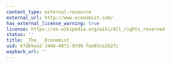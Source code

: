 ```yaml
---
content_type: external-resource
external_url: http://www.economist.com/
has_external_license_warning: true
license: https://en.wikipedia.org/wiki/All_rights_reserved
status: ''
title: _The_ _Economist_
uid: 67db5ea2-1446-4871-97d9-fee03ca1b2fc
wayback_url: ''
---
```


